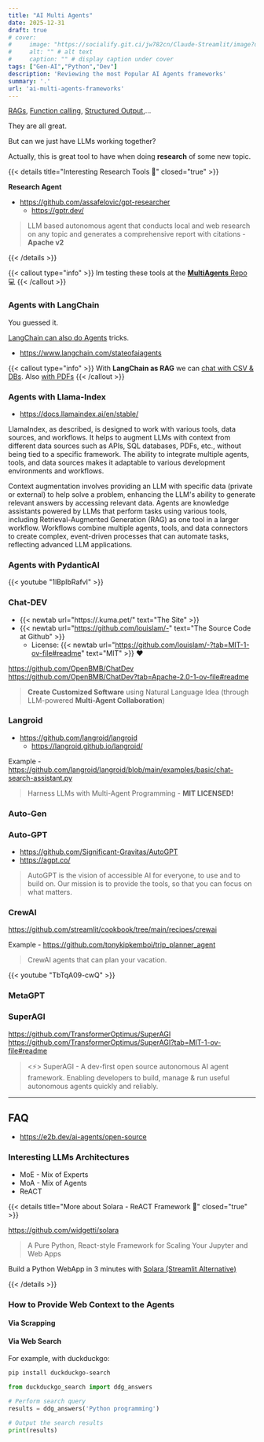 ```yaml
---
title: "AI Multi Agents"
date: 2025-12-31
draft: true
# cover:
#     image: "https://socialify.git.ci/jw782cn/Claude-Streamlit/image?description=1&font=Inter&language=1&name=1&stargazers=1&theme=Auto"
#     alt: "" # alt text
#     caption: "" # display caption under cover
tags: ["Gen-AI","Python","Dev"]
description: 'Reviewing the most Popular AI Agents frameworks'
summary: '.'
url: 'ai-multi-agents-frameworks'
---
```



[RAGs](https://jalcocert.github.io/JAlcocerT/how-to-use-rags-with-python/), [Function calling](https://jalcocert.github.io/JAlcocerT/how-to-use-openai-function-calling/), [Structured Output](https://jalcocert.github.io/JAlcocerT/how-to-use-structured-outputs-LLM/),...

They are all great.

But can we just have LLMs working together? 

Actually, this is great tool to have when doing **research** of some new topic.

{{< details title="Interesting Research Tools 📌" closed="true" >}}

**Research Agent**

* https://github.com/assafelovic/gpt-researcher
    * https://gptr.dev/

> LLM based autonomous agent that conducts local and web research on any topic and generates a comprehensive report with citations - **Apache v2**

{{< /details >}}

{{< callout type="info" >}}
Im testing these tools at the [**MultiAgents** Repo](https://github.com/JAlcocerT/multiagents) 💻 
{{< /callout >}}


### Agents with LangChain

You guessed it.

[LangChain can also do Agents](https://www.langchain.com/agents) tricks.

* https://www.langchain.com/stateofaiagents

{{< callout type="info" >}}
With **LangChain as RAG** we can [chat with CSV & DBs](https://jalcocert.github.io/JAlcocerT/how-to-chat-with-your-data/). Also [with PDFs](https://jalcocert.github.io/JAlcocerT/how-to-chat-with-pdfs/)
{{< /callout >}}


### Agents with Llama-Index

* https://docs.llamaindex.ai/en/stable/

LlamaIndex, as described, is designed to work with various tools, data sources, and workflows. It helps to augment LLMs with context from different data sources such as APIs, SQL databases, PDFs, etc., without being tied to a specific framework. The ability to integrate multiple agents, tools, and data sources makes it adaptable to various development environments and workflows.

Context augmentation involves providing an LLM with specific data (private or external) to help solve a problem, enhancing the LLM's ability to generate relevant answers by accessing relevant data.
Agents are knowledge assistants powered by LLMs that perform tasks using various tools, including Retrieval-Augmented Generation (RAG) as one tool in a larger workflow.
Workflows combine multiple agents, tools, and data connectors to create complex, event-driven processes that can automate tasks, reflecting advanced LLM applications.

### Agents with PydanticAI

<!-- https://www.youtube.com/watch?v=1lBpIbRafvI -->

{{< youtube "1lBpIbRafvI" >}}


### Chat-DEV

* {{< newtab url="https://.kuma.pet/" text="The   Site" >}}
* {{< newtab url="https://github.com/louislam/-" text="The   Source Code at Github" >}}
    * License: {{< newtab url="https://github.com/louislam/-?tab=MIT-1-ov-file#readme" text="MIT" >}} ❤️


https://github.com/OpenBMB/ChatDev
https://github.com/OpenBMB/ChatDev?tab=Apache-2.0-1-ov-file#readme

>  **Create Customized Software** using Natural Language Idea (through LLM-powered **Multi-Agent Collaboration**) 

### Langroid

* https://github.com/langroid/langroid
    * https://langroid.github.io/langroid/

Example - https://github.com/langroid/langroid/blob/main/examples/basic/chat-search-assistant.py

> Harness LLMs with Multi-Agent Programming - **MIT LICENSED!**

### Auto-Gen

### Auto-GPT

* https://github.com/Significant-Gravitas/AutoGPT
* https://agpt.co/

> AutoGPT is the vision of accessible AI for everyone, to use and to build on. Our mission is to provide the tools, so that you can focus on what matters.



### CrewAI

https://github.com/streamlit/cookbook/tree/main/recipes/crewai

Example - https://github.com/tonykipkemboi/trip_planner_agent

> CrewAI agents that can plan your vacation.


<!-- https://www.youtube.com/watch?v=TbTqA09-cwQ -->

{{< youtube "TbTqA09-cwQ" >}}



### MetaGPT
 
###  SuperAGI

https://github.com/TransformerOptimus/SuperAGI
https://github.com/TransformerOptimus/SuperAGI?tab=MIT-1-ov-file#readme

>  <⚡️> SuperAGI - A dev-first open source autonomous AI agent framework. Enabling developers to build, manage & run useful autonomous agents quickly and reliably. 


---

## FAQ

* https://e2b.dev/ai-agents/open-source


### Interesting LLMs Architectures

* MoE - Mix of Experts
* MoA - Mix of Agents
* ReACT

{{< details title="More about Solara - ReACT Framework 📌" closed="true" >}}

https://github.com/widgetti/solara

> A Pure Python, React-style Framework for Scaling Your Jupyter and Web Apps


Build a Python WebApp in 3 minutes with [Solara (Streamlit Alternative)](https://www.youtube.com/watch?v=hXA4JPNXhqQ)


{{< /details >}}

### How to Provide Web Context to the Agents

#### Via Scrapping

#### Via Web Search

For example, with duckduckgo:

```sh
pip install duckduckgo-search
```

```py
from duckduckgo_search import ddg_answers

# Perform search query
results = ddg_answers('Python programming')

# Output the search results
print(results)
```